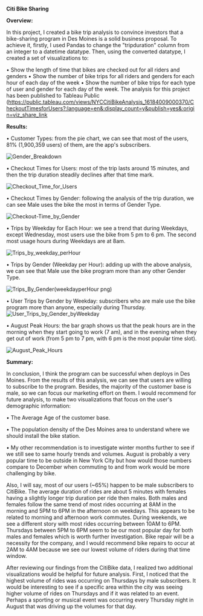 **Citi Bike Sharing**


**Overview:**


In this project, I created a bike trip analysis to convince investors that a bike-sharing program in Des Moines is a solid business proposal. To achieve it, firstly, I used Pandas to change the "tripduration" column from an integer to a datetime datatype. Then, using the converted datatype, I created a set of visualizations to:


•	Show the length of time that bikes are checked out for all riders and genders
•	Show the number of bike trips for all riders and genders for each hour of each day of the week
•	Show the number of bike trips for each type of user and gender for each day of the week.
The analysis for this project has been published to Tableau Public (https://public.tableau.com/views/NYCCitiBikeAnalysis_16184009000370/CheckoutTimesforUsers?:language=en&:display_count=y&publish=yes&:origin=viz_share_link


**Results:**


•	Customer Types: from the pie chart, we can see that most of the users, 81% (1,900,359 users) of them, are the app's subscribers. 

![Gender_Breakdown](https://user-images.githubusercontent.com/74233163/114800541-87290b00-9d5f-11eb-82d5-28e5fd9cb6f3.png)

•	Checkout Times for Users: most of the trip lasts around 15 minutes, and then the trip duration steadily declines after that time  mark. 

![Checkout_Time_for_Users](https://user-images.githubusercontent.com/74233163/114800824-120a0580-9d60-11eb-8a37-9cb7ee6d831e.png)

•	Checkout Times by Gender: following the analysis of the trip duration, we can see Male uses the bike the most in terms of Gender Type.  

![Checkout-Time_by_Gender](https://user-images.githubusercontent.com/74233163/114800878-2bab4d00-9d60-11eb-9ccf-6e78c89fc5c6.png)

•	Trips by Weekday for Each Hour: we see a trend that during Weekdays, except Wednesday, most users use the bike from 5 pm to 6 pm. The second most usage hours during Weekdays are at 8am.  

![Trips_by_weekday_perHour](https://user-images.githubusercontent.com/74233163/114800978-69a87100-9d60-11eb-9c84-ce13a4e87035.png)

•	Trips by Gender (Weekday per Hour): adding up with the above analysis, we can see that Male use the bike program more than any other Gender Type. 

![Trips_By_Gender(weekdayperHour png)](https://user-images.githubusercontent.com/74233163/114801050-8fce1100-9d60-11eb-9d24-12d8fd88d026.png)

•	User Trips by Gender by Weekday: subscribers who are male use the bike program more than anyone, especially during Thursday.  ![User_Trips_by_Gender_byWeekday](https://user-images.githubusercontent.com/74233163/114801381-33b7bc80-9d61-11eb-8094-a99b0af240c3.png)



•	August Peak Hours: the bar graph shows us that the peak hours are in the morning when they start going to work (7 am), and in the evening when they get out of work (from 5 pm to 7 pm, with 6 pm is the most popular time slot).  

![August_Peak_Hours](https://user-images.githubusercontent.com/74233163/114801463-59dd5c80-9d61-11eb-9c5a-f61a81e71738.png)

**Summary:**


In conclusion, I think the program can be successful when deploys in Des Moines. From the results of this analysis, we can see that users are willing to subscribe to the program. Besides, the majority of the customer base is male, so we can focus our marketing effort on them.
I would recommend for future analysis, to make two visualizations that focus on the user's demographic information:

•	The Average Age of the customer base.

•	The population density of the Des Moines area to understand where we should install the bike station.

•	My other recommendation is to investigate winter months further to see if we still see to same hourly trends and volumes.
August is probably a very popular time to be outside in New York City but how would those numbers compare to December when commuting to and from work would be more challenging by bike.


Also, I will say, most of our users (~65%) happen to be male subscribers to CitiBike. The average duration of rides are about 5 minutes with females having a slightly longer trip duration per ride then males. Both males and females follow the same trend of most rides occurring at 8AM in the morning and 5PM to 6PM in the afternoon on weekdays. This appears to be related to morning and afternoon work commutes. During weekends, we see a different story with most rides occurring between 10AM to 6PM. Thursdays between 5PM to 6PM seem to be our most popular day for both males and females which is worth further investigation. Bike repair will be a necessity for the company, and I would recommend bike repairs to occur at 2AM to 4AM because we see our lowest volume of riders during that time window.


After reviewing our findings from the CitiBike data, I realized two additional visualizations would be helpful for future analysis. First, I noticed that the highest volume of rides was occurring on Thursdays by male subscribers. It would be interesting to see if a specific area within the city was seeing higher volume of rides on Thursdays and if it was related to an event. Perhaps a sporting or musical event was occurring every Thursday night in August that was driving up the volumes for that day. 


